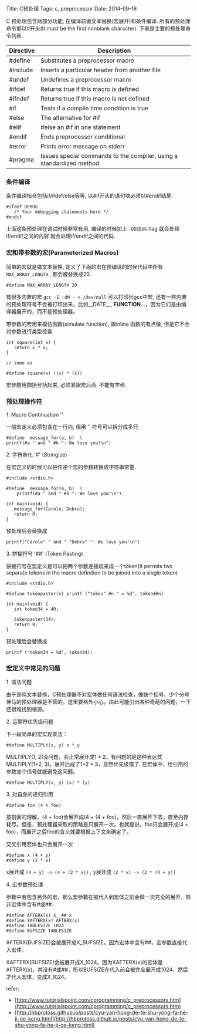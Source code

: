 Title: C预处理
Tags: c, preprocessor 
Date: 2014-09-16

C 预处理包含两部分功能, 在编译前做文本替换(宏展开)和条件编译. 所有的预处理命令都以#开头(It must be the first nonblank character). 下表是主要的预处理命令列表.

Directive    | Description
-------------|------------
#define      | Substitutes a preprocessor macro
#include     | Inserts a particular header from another file
#undef       | Undefines a preprocessor macro
#ifdef       | Returns true if this macro is defined
#ifndef      | Returns true if this macro is not defined
#if          | Tests if a compile time condition is true
#else        | The alternative for #if
#elif        | #else an #if in one statement
#endif       | Ends preprocessor conditional
#error       | Prints error message on stderr
#pragma      | Issues special commands to the compiler, using a standardized method


### 条件编译

条件编译指令包括if/ifdef/else等等,  以#if开头的语句块必须以#endif结尾.

    #ifdef DEBUG
       /* Your debugging statements here */
    #endif

上面这条预处理在调试时候非常有用, 编译的时候加上 `-DDEBUG` flag 就会处理if/endif之间的内容 就会处理if/endif之间的代码.

### 宏和带参数的宏(Parameterized Macros)

简单的宏就是做文本替换, 定义了下面的宏在预编译的时候代码中所有 `MAX_ARRAY_LENGTH` , 都会被替换成20.

    #define MAX_ARRAY_LENGTH 20

有很多内置的宏 `gcc -E -dM - < /dev/null` 可以打印出gcc中宏, 还有一些内置的预处理符号不会被打印出来，比如__DATE__, __FUNCTION__...，因为它们是由编译器展开的，而不是预处理器。

带参数的宏用来模仿函数(simulate function), 跟inline 函数的有点像, 但是它不会对参数进行类型检查.

    int square(int x) {
       return x * x;
    }

    // same as

    #define square(x) ((x) * (x))

宏参数用圆括号括起来, 必须紧跟宏后面, 不能有空格.


### 预处理操作符

1\. Macro Continuation '\'

一般宏定义必须包含在一行内, 但用 '\' 符号可以拆分成多行. 

    #define  message_for(a, b)  \
    printf(#a " and " #b ": We love you!\n")

2\. 字符串化 '#' (Stringize)

在宏定义的时候可以把传递个宏的参数转换成字符串常量.

    #include <stdio.h>

    #define  message_for(a, b)  \
        printf(#a " and " #b ": We love you!\n")

    int main(void) {
       message_for(Carole, Debra);
       return 0;
    }

预处理后会替换成

    printf("Carole" " and " "Debra" ": We love you!\n")

3\. 拼接符号 '##' (Token Pasting)

拼接符号在宏定义是可以把两个参数连接起来成一个token(It permits two separate tokens in the macro definition to be joined into a single token)

    #include <stdio.h>

    #define tokenpaster(n) printf ("token" #n " = %d", token##n)

    int main(void) {
       int token34 = 40;
       
       tokenpaster(34);
       return 0;
    }

预处理后会替换成

    printf ("token34 = %d", token34);

### 宏定义中常见的问题

1\. 语法问题

由于是纯文本替换，C预处理器不对宏体做任何语法检查，像缺个括号、少个分号神马的预处理器是不管的。这里要格外小心，由此可能引出各种奇葩的问题，一下还很难找到根源。

2\. 运算符优先级问题

下一段简单的宏实现乘法：

    #define MULTIPLY(x, y) x * y

MULTIPLY(1, 2)没问题，会正常展开成1 * 2。有问题的是这种表达式MULTIPLY(1+2, 3)，展开后成了1+2 * 3，显然优先级错了. 在宏体中，给引用的参数加个括号就能避免这问题。

    #define MULTIPLY(x, y) (x) * (y)

3\. 对自身的递归引用

    #define foo (4 + foo)

按前面的理解，(4 + foo)会展开成(4 + (4 + foo)，然后一直展开下去，直至内存耗尽。但是，预处理器采取的策略是只展开一次。也就是说，foo只会展开成(4 + foo)，而展开之后foo的含义就要根据上下文来确定了。

交叉引用宏体也只会展开一次

    #define x (4 + y)
    #define y (2 * x)

x展开成 `(4 + y) -> (4 + (2 * x))` , y展开成 `(2 * x) -> (2 * (4 + y))`

4\. 宏参数预处理

参数中若包含另外的宏，那么宏参数在被代入到宏体之前会做一次完全的展开，除非宏体中含有#或##.

    #define AFTERX(x) X_ ## x
    #define XAFTERX(x) AFTERX(x)
    #define TABLESIZE 1024
    #define BUFSIZE TABLESIZE

AFTERX(BUFSIZE)会被展开成X_BUFSIZE。因为宏体中含有##，宏参数直接代入宏体。

XAFTERX(BUFSIZE)会被展开成X_1024。因为XAFTERX(x)的宏体是AFTERX(x)，并没有#或##，所以BUFSIZE在代入前会被完全展开成1024，然后才代入宏体，变成X_1024。

refer:

- [http://www.tutorialspoint.com/cprogramming/c_preprocessors.htm](http://www.tutorialspoint.com/cprogramming/c_preprocessors.htm)
- [http://hbprotoss.github.io/posts/cyu-yan-hong-de-te-shu-yong-fa-he-ji-ge-keng.html](http://hbprotoss.github.io/posts/cyu-yan-hong-de-te-shu-yong-fa-he-ji-ge-keng.html)
